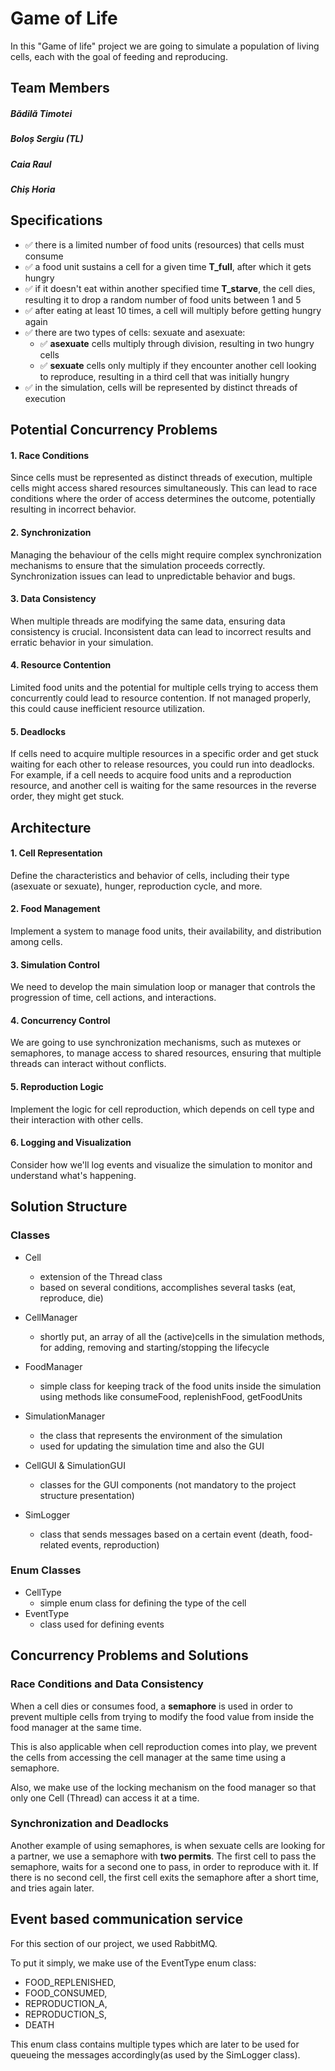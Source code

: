 # Game of Life
In this "Game of life" project we are going to simulate a population of living cells, each with the goal of feeding and reproducing.

## Team Members
##### Bădilă Timotei
##### Boloș Sergiu (TL)
##### Caia Raul
##### Chiș Horia

## Specifications
* ✅ there is a limited number of food units (resources) that cells must consume
* ✅ a food unit sustains a cell for a given time **T_full**, after which it gets hungry
* ✅ if it doesn't eat within another specified time **T_starve**, the cell dies, resulting it to drop a random number of food units between 1 and 5
* ✅ after eating at least 10 times, a cell will multiply before getting hungry again
* ✅ there are two types of cells: sexuate and asexuate:
    * ✅ **asexuate** cells multiply through division, resulting in two hungry cells
    * ✅ **sexuate** cells only multiply if they encounter another cell looking to reproduce, resulting in a third cell that was initially hungry
* ✅ in the simulation, cells will be represented by distinct threads of execution

## Potential Concurrency Problems
#### 1. Race Conditions
Since cells must be represented as distinct threads of execution, multiple cells might access shared resources simultaneously. This can lead to race conditions where the order of access determines the outcome, potentially resulting in incorrect behavior.

#### 2. Synchronization
Managing the behaviour of the cells might require complex synchronization mechanisms to ensure that the simulation proceeds correctly. Synchronization issues can lead to unpredictable behavior and bugs.

#### 3. Data Consistency
When multiple threads are modifying the same data, ensuring data consistency is crucial. Inconsistent data can lead to incorrect results and erratic behavior in your simulation.
 
#### 4. Resource Contention
Limited food units and the potential for multiple cells trying to access them concurrently could lead to resource contention. If not managed properly, this could cause inefficient resource utilization.

#### 5. Deadlocks
If cells need to acquire multiple resources in a specific order and get stuck waiting for each other to release resources, you could run into deadlocks. For example, if a cell needs to acquire food units and a reproduction resource, and another cell is waiting for the same resources in the reverse order, they might get stuck.

## Architecture
#### 1. Cell Representation
Define the characteristics and behavior of cells, including their type (asexuate or sexuate), hunger, reproduction cycle, and more.

#### 2. Food Management
Implement a system to manage food units, their availability, and distribution among cells.

#### 3. Simulation Control
We need to develop the main simulation loop or manager that controls the progression of time, cell actions, and interactions.

#### 4. Concurrency Control
We are going to use synchronization mechanisms, such as mutexes or semaphores, to manage access to shared resources, ensuring that multiple threads can interact without conflicts.

#### 5. Reproduction Logic
Implement the logic for cell reproduction, which depends on cell type and their interaction with other cells.

#### 6. Logging and Visualization
Consider how we'll log events and visualize the simulation to monitor and understand what's happening.


## Solution Structure
### Classes
* Cell 
    - extension of the Thread class
    - based on several conditions, accomplishes several tasks (eat, reproduce, die)
        

* CellManager				
    - shortly put, an array of all the (active)cells in the simulation methods, for adding, removing and starting/stopping the lifecycle


* FoodManager				
    - simple class for keeping track of the food units inside the simulation using methods like consumeFood, replenishFood, getFoodUnits


* SimulationManager 	
    - the class that represents the environment of the simulation
    - used for updating the simulation time and also the GUI



*  CellGUI & SimulationGUI
   - classes for the GUI components (not mandatory to the project structure presentation)


* SimLogger
   - class that sends messages based on a certain event (death, food-related events, reproduction)

### Enum Classes
* CellType
    - simple enum class for defining the type of the cell 
* EventType
   - class used for defining events


## Concurrency Problems and Solutions

### Race Conditions and Data Consistency
When a cell dies or consumes food, a **semaphore** is used in order to prevent multiple
cells from trying to modify the food value from inside the food manager at the same time.

This is also applicable when cell reproduction comes into play, we prevent the cells from accessing the cell manager at the same time using a semaphore.

Also, we make use of the locking mechanism on the food manager so that only one Cell (Thread) can access it at a time.

### Synchronization and Deadlocks
Another example of using semaphores, is when sexuate cells are looking for a partner, we use a semaphore with **two permits**. The first cell to pass the semaphore, waits for a second one to pass, in order to reproduce with it. If there is no second cell, the first cell exits the semaphore after a short time, and tries again later.

## Event based communication service
For this section of our project, we used RabbitMQ.

To put it simply, we make use of the EventType enum class:     
* FOOD_REPLENISHED,
* FOOD_CONSUMED,
* REPRODUCTION_A,
* REPRODUCTION_S,
* DEATH

This enum class contains multiple types which are later to be used for queueing the messages accordingly(as used by the SimLogger class).
